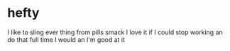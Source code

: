 # hefty
I like to sling ever thing from pills smack I love it if I could stop working an do that full time I would an I'm good at it
